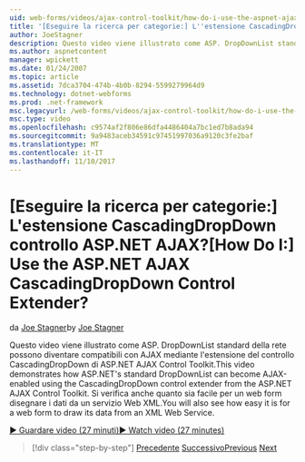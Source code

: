 ```yaml
---
uid: web-forms/videos/ajax-control-toolkit/how-do-i-use-the-aspnet-ajax-cascadingdropdown-control-extender
title: '[Eseguire la ricerca per categorie:] L''estensione CascadingDropDown controllo ASP.NET AJAX? | Microsoft Docs'
author: JoeStagner
description: Questo video viene illustrato come ASP. DropDownList standard della rete possono diventare compatibili con AJAX mediante l'estensione del controllo CascadingDropDown dal controllo AJAX di ASP.NET...
ms.author: aspnetcontent
manager: wpickett
ms.date: 01/24/2007
ms.topic: article
ms.assetid: 7dca3704-474b-4b0b-8294-5599279964d9
ms.technology: dotnet-webforms
ms.prod: .net-framework
msc.legacyurl: /web-forms/videos/ajax-control-toolkit/how-do-i-use-the-aspnet-ajax-cascadingdropdown-control-extender
msc.type: video
ms.openlocfilehash: c9574af2f806e86dfa4486404a7bc1ed7b8ada94
ms.sourcegitcommit: 9a9483aceb34591c97451997036a9120c3fe2baf
ms.translationtype: MT
ms.contentlocale: it-IT
ms.lasthandoff: 11/10/2017
---
```

<a name="how-do-i-use-the-aspnet-ajax-cascadingdropdown-control-extender"></a><span data-ttu-id="17514-104">[Eseguire la ricerca per categorie:] L'estensione CascadingDropDown controllo ASP.NET AJAX?</span><span class="sxs-lookup"><span data-stu-id="17514-104">[How Do I:] Use the ASP.NET AJAX CascadingDropDown Control Extender?</span></span>
====================
<span data-ttu-id="17514-105">da [Joe Stagner](https://github.com/JoeStagner)</span><span class="sxs-lookup"><span data-stu-id="17514-105">by [Joe Stagner](https://github.com/JoeStagner)</span></span>

<span data-ttu-id="17514-106">Questo video viene illustrato come ASP. DropDownList standard della rete possono diventare compatibili con AJAX mediante l'estensione del controllo CascadingDropDown di ASP.NET AJAX Control Toolkit.</span><span class="sxs-lookup"><span data-stu-id="17514-106">This video demonstrates how ASP.NET's standard DropDownList can become AJAX-enabled using the CascadingDropDown control extender from the ASP.NET AJAX Control Toolkit.</span></span> <span data-ttu-id="17514-107">Si verifica anche quanto sia facile per un web form disegnare i dati da un servizio Web XML.</span><span class="sxs-lookup"><span data-stu-id="17514-107">You will also see how easy it is for a web form to draw its data from an XML Web Service.</span></span>

[<span data-ttu-id="17514-108">&#9654; Guardare video (27 minuti)</span><span class="sxs-lookup"><span data-stu-id="17514-108">&#9654; Watch video (27 minutes)</span></span>](https://channel9.msdn.com/Blogs/ASP-NET-Site-Videos/how-do-i-use-the-aspnet-ajax-cascadingdropdown-control-extender)

>[!div class="step-by-step"]
<span data-ttu-id="17514-109">[Precedente](how-do-i-get-started-with-the-aspnet-ajax-control-toolkit.md)
[Successivo](how-do-i-use-the-aspnet-ajax-textboxwatermark-control-extender.md)</span><span class="sxs-lookup"><span data-stu-id="17514-109">[Previous](how-do-i-get-started-with-the-aspnet-ajax-control-toolkit.md)
[Next](how-do-i-use-the-aspnet-ajax-textboxwatermark-control-extender.md)</span></span>
